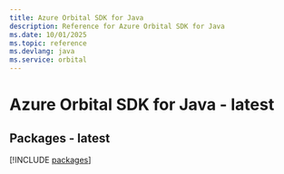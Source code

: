```yaml
---
title: Azure Orbital SDK for Java
description: Reference for Azure Orbital SDK for Java
ms.date: 10/01/2025
ms.topic: reference
ms.devlang: java
ms.service: orbital
---
```

# Azure Orbital SDK for Java - latest
## Packages - latest
[!INCLUDE [packages](orbital-index.md)]